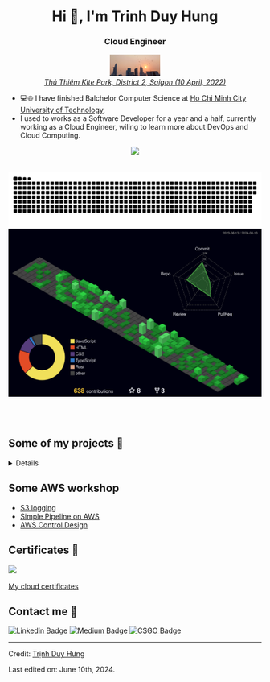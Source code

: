 <h1 align="center">Hi 👋, I'm Trinh Duy Hung</h1>
<h3 align="center">Cloud Engineer</h3>

<p align="center">
  <img src="./Pictures/twilight.jpg" style="max-width: 100px;">
  <br/>
  <a href="https://www.google.com/maps/place/B%C3%A3i+Th%E1%BA%A3+Di%E1%BB%81u+Chill/@10.781835,106.7159303,16.61z/data=!4m6!3m5!1s0x31752fe434c860fb:0xf79bc7de9b7e629e!8m2!3d10.7778693!4d106.7161284!16s%2Fg%2F11shwb37bq" target="_blank"><i>Thủ Thiêm Kite Park, District 2, Saigon (10 April, 2022)</i></a>
</p>
  


- 💻🌐 I have finished Balchelor Computer Science at [Ho Chi Minh City University of Technology](https://www.google.com/search?q=Ho+Chi+Minh+City+University+of+Technology),
- I used to works as a Software Developer for a year and a half, currently working as a Cloud Engineer, wiling to learn more about DevOps and Cloud Computing.


<p align="center">
<!--   <img src="https://hung-git-stat2.vercel.app/api?username=HUNG-rushb&show_icons=true&theme=tokyonight" /> -->
<!--  <img src="https://github.com/HUNG-rushb/hung-stat-vip/blob/master/generated/overview.svg"/> -->
  <img src="https://github-readme-streak-stats.herokuapp.com?user=HUNG-rushb&theme=react&hide_border=true&border_radius=5.5&date_format=M%20j%5B%2C%20Y%5D"/>
<!--   <img src="https://hung-streak-stat.herokuapp.com/?user=HUNG-rushb&theme=tokyonight"/> -->  
  </br>
  </br>
<!-- <img src="https://awesome-github-stats.azurewebsites.net/user-stats/HUNG-rushb?cardType=level-alternate&theme=react&preferLogin=true"/> -->
<!--   <img src="https://github-readme-stats.vercel.app/api/top-langs/?username=HUNG-rushb&theme=tokyonight&layout=compact&langs_count=10" /> -->
<!--   <img src="https://hung-git-stat2.vercel.app/api/top-langs/?username=HUNG-rushb&theme=tokyonight&layout=compact&langs_count=10" /> -->
<!--  <img src="https://github.com/HUNG-rushb/hung-stat-vip/blob/master/generated/languages.svg"/> -->
<!-- <img src="https://github-profile-trophy.vercel.app/?username=HUNG-rushb&theme=discord&row=2&column=4" /> -->
<!--   <img src="https://github-profile-trophy.vercel.app/?username=HUNG-rushb&theme=tokyonight&rank=SECRET,S,AA,A&row=2&column=3" /> -->
<!--   <img src="https://activity-graph.herokuapp.com/graph?username=HUNG-rushb&theme=react-dark" /> -->
<!--   <img src="https://activity-graph.herokuapp.com/graph?username=HUNG-rushb&bg_color=1F222E&color=F8D866&line=F85D7F&point=FFFFFF" /> -->

  ![snake](https://github.com/HUNG-rushb/HUNG-rushb/blob/main/dist/grid-snake.svg)
  ![contribute](https://github.com/HUNG-rushb/HUNG-rushb/blob/main/profile-3d-contrib/profile-night-green.svg)

  </br>
  </br>

  <!-- <a href="https://github.com/ashutosh00710/github-readme-activity-graph"><img alt="HUNG-rushb's Activity Graph" src="https://github-readme-activity-graph.vercel.app/graph/?username=HUNG-rushb&bg_color=1F222E&color=F8D866&line=F85D7F&point=FFFFFF&hide_border=true" /></a> -->
</p>



## Some of my projects 📁
<details>
- <img src="https://raw.githubusercontent.com/devicons/devicon/master/icons/javascript/javascript-original.svg"  width="20" height="20"/> [Mapty App from JS Course (deploy with Netlify)](https://java-script-learning.vercel.app/)
- <img src="https://raw.githubusercontent.com/devicons/devicon/master/icons/javascript/javascript-original.svg"  width="20" height="20"/> [Forkify App from JS Course (deploy with Netlify)](https://cool-souffle-b27fbd.netlify.app/)
- <img src="https://play-lh.googleusercontent.com/PqQTAYAzJII7d8VJbHSp3HVbKdmCl0iVSLZ1uzuvNPX5bJnrhWE9tAz_XQuEvGULg50"  width="25" height="25"/> [Game 2048 (JavaScript, Just for fun)](https://glittery-sundae-df68ef.netlify.app/)
- <img src="https://raw.githubusercontent.com/devicons/devicon/master/icons/vuejs/vuejs-original-wordmark.svg"  width="20" height="20"/> [Nhà hàng Món Việt (Đồ án năm 3)](https://sparkly-piroshki-7d4c5d.netlify.app)
- <img src="https://raw.githubusercontent.com/devicons/devicon/master/icons/react/react-original-wordmark.svg"  width="20" height="20"/> [Ứng dụng Smart Home (React Native, Đồ án năm 3)](https://expo.dev/@hung.trinhrushbcyka/smart-home?serviceType=classic&distribution=expo-go)
</details>  

## Some AWS workshop
- [S3 logging](https://hung-rushb.github.io/Workshop-1/)
- [Simple Pipeline on AWS](https://hung-rushb.github.io/FCJ-Workshop-2/)
- [AWS Control Design](https://hung-rushb.github.io/AWS-Control-Design-Workshop/)




## Certificates 📜
[![](https://skillicons.dev/icons?i=aws,azure&perline=3)](https://www.credly.com/users/duy-hung-trinh)

[My cloud certificates](https://www.credly.com/users/tdh/badges)



## Contact me 📇

[![Linkedin Badge](https://img.shields.io/badge/LinkedIn-0077B5?style=for-the-badge&logo=linkedin&logoColor=white)](https://www.linkedin.com/in/hayden-trinh/)
[![Medium Badge](https://img.shields.io/badge/Medium-12100E?style=for-the-badge&logo=medium&logoColor=white)](https://medium.com/@tdhtp2016)
[![CSGO Badge](https://img.shields.io/badge/Counter_Strike-000000?style=for-the-badge&logo=counter-strike&logoColor=white)](https://steamcommunity.com/id/hungrushbcyka/)

<!-- 
[![HackerRank Badge](https://img.shields.io/badge/-Hackerrank-2EC866?style=for-the-badge&logo=HackerRank&logoColor=white)](https://www.hackerrank.com/tdhtp2016)
[![LeetCode Badge](https://img.shields.io/badge/-LeetCode-FFA116?style=for-the-badge&logo=LeetCode&logoColor=black)](https://leetcode.com/user0723HE/)
[![Vercel Badge](https://img.shields.io/badge/Vercel-000000?style=for-the-badge&logo=vercel&logoColor=white)](https://vercel.com/hung-rushb)
[![Expo Badge](https://img.shields.io/badge/Expo-1B1F23?style=for-the-badge&logo=expo&logoColor=white)](https://expo.dev/@hung.trinhrushbcyka)
[![YouTube Badge](https://img.shields.io/badge/YouTube-FF0000?style=for-the-badge&logo=youtube&logoColor=white)](https://www.youtube.com/channel/UCgHEoBQixaDYW8AyVeA9yoQ)
-->

------
Credit: [Trịnh Duy Hưng](https://github.com/HUNG-rushb)

Last edited on: June 10th, 2024.







